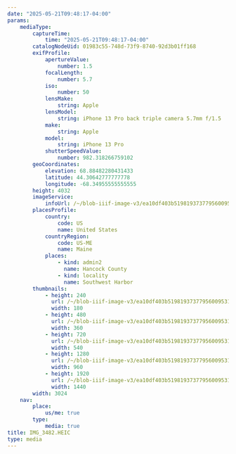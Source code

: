 ```yaml
---
date: "2025-05-21T09:48:17-04:00"
params:
    mediaType:
        captureTime:
            time: "2025-05-21T09:48:17-04:00"
        catalogNodeUid: 01983c55-748d-73f9-8740-92d3b01ff168
        exifProfile:
            apertureValue:
                number: 1.5
            focalLength:
                number: 5.7
            iso:
                number: 50
            lensMake:
                string: Apple
            lensModel:
                string: iPhone 13 Pro back triple camera 5.7mm f/1.5
            make:
                string: Apple
            model:
                string: iPhone 13 Pro
            shutterSpeedValue:
                number: 982.318266759102
        geoCoordinates:
            elevation: 68.88482280431433
            latitude: 44.30642777777778
            longitude: -68.34955555555555
        height: 4032
        imageService:
            infoUrl: /~/blob-iiif-image-v3/ea10df403b519819373779560095318ad2e56b844f4bfe64cd864db1fb365967/info.json
        placesProfile:
            country:
                code: US
                name: United States
            countryRegion:
                code: US-ME
                name: Maine
            places:
                - kind: admin2
                  name: Hancock County
                - kind: locality
                  name: Southwest Harbor
        thumbnails:
            - height: 240
              url: /~/blob-iiif-image-v3/ea10df403b519819373779560095318ad2e56b844f4bfe64cd864db1fb365967/full/180%2C240/0/default.jpg
              width: 180
            - height: 480
              url: /~/blob-iiif-image-v3/ea10df403b519819373779560095318ad2e56b844f4bfe64cd864db1fb365967/full/360%2C480/0/default.jpg
              width: 360
            - height: 720
              url: /~/blob-iiif-image-v3/ea10df403b519819373779560095318ad2e56b844f4bfe64cd864db1fb365967/full/540%2C720/0/default.jpg
              width: 540
            - height: 1280
              url: /~/blob-iiif-image-v3/ea10df403b519819373779560095318ad2e56b844f4bfe64cd864db1fb365967/full/960%2C1280/0/default.jpg
              width: 960
            - height: 1920
              url: /~/blob-iiif-image-v3/ea10df403b519819373779560095318ad2e56b844f4bfe64cd864db1fb365967/full/1440%2C1920/0/default.jpg
              width: 1440
        width: 3024
    nav:
        place:
            us/me: true
        type:
            media: true
title: IMG_3482.HEIC
type: media
---
```

